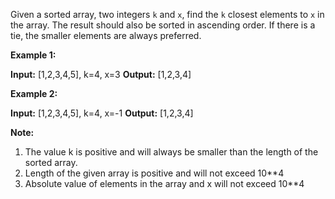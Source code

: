 
Given a sorted array, two integers  `k`  and  `x`, find the  `k`  closest elements to  `x`  in the array. The result should also be sorted in ascending order. If there is a tie, the smaller elements are always preferred.

**Example 1:**  

**Input:** [1,2,3,4,5], k=4, x=3
**Output:** [1,2,3,4]

**Example 2:**  

**Input:** [1,2,3,4,5], k=4, x=-1
**Output:** [1,2,3,4]

**Note:**  

1.  The value k is positive and will always be smaller than the length of the sorted array.
2.  Length of the given array is positive and will not exceed 10**4
3.  Absolute value of elements in the array and x will not exceed 10**4